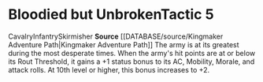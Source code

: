 ﻿---
id: '2'
level: '5'
name: Bloodied but Unbroken
rarity: Common
source: '[[DATABASE/source/Kingmaker Adventure Path|Kingmaker Adventure Path]]'
trait:
- '[[DATABASE/trait/Cavalry|Cavalry]]'
- '[[DATABASE/trait/Infantry|Infantry]]'
- '[[DATABASE/trait/Skirmisher|Skirmisher]]'
type: Warfare Tactic

---
# Bloodied but Unbroken<span class="item-type">Tactic 5</span>

<span class="item-trait">Cavalry</span><span class="item-trait">Infantry</span><span class="item-trait">Skirmisher</span>
**Source** [[DATABASE/source/Kingmaker Adventure Path|Kingmaker Adventure Path]]
The army is at its greatest during the most desperate times. When the army's hit points are at or below its Rout Threshold, it gains a +1 status bonus to its AC, Mobility, Morale, and attack rolls. At 10th level or higher, this bonus increases to +2.